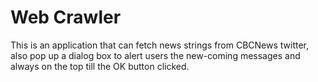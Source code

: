 # Web Crawler

This is an application that can fetch news strings from CBCNews twitter, also pop up a dialog box to alert users the new-coming messages and always on the top till the OK button clicked.
